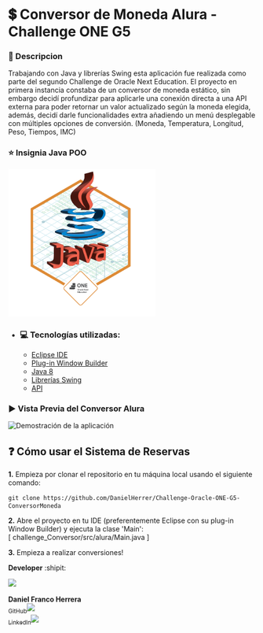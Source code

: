 # :heavy_dollar_sign: Conversor de Moneda Alura - Challenge ONE G5

### :bookmark_tabs: Descripcion

Trabajando con Java y librerías Swing esta aplicación fue realizada como parte del segundo Challenge de Oracle Next Education. El proyecto en primera instancia constaba de un conversor de moneda estático, sin embargo decidí profundizar para aplicarle una conexión directa a una API externa para poder retornar un valor actualizado según la moneda elegida, además, decidí darle funcionalidades extra añadiendo un menú desplegable con múltiples opciones de conversión. (Moneda, Temperatura, Longitud, Peso, Tiempos, IMC)

### :star: Insignia Java POO

<a src="https://d335luupugsy2.cloudfront.net/cms%2Ffiles%2F10224%2F1671211831Prancheta_8.png?utm_campaign=alura_latam_-_challenge_email_projeto_5_esp&utm_medium=email&utm_source=RD+Station"><img src="/02_insignia_java_POO.png" width="300px" alt="Insignia Obtenida por el Conversor de Moneda"></a>

- ### :computer: Tecnologías utilizadas:

    - [Eclipse IDE](https://eclipseide.org/)
    - [Plug-in Window Builder](https://projects.eclipse.org/projects/tools.windowbuilder)
    - [Java 8](https://www.java.com/en/)
    - [Librerías Swing](https://www.aluracursos.com/blog/biblioteca-swing)
    - [API](https://www.exchangerate-api.com/)

### :arrow_forward: Vista Previa del Conversor Alura

<img src="demo_conversor.gif" alt="Demostración de la aplicación" width="600"/>

## :question: Cómo usar el Sistema de Reservas

<b>1.</b> Empieza por clonar el repositorio en tu máquina local usando el siguiente comando:
```
git clone https://github.com/DanielHerrer/Challenge-Oracle-ONE-G5-ConversorMoneda
```

<b>2.</b> Abre el proyecto en tu IDE (preferentemente Eclipse con su plug-in Window Builder) y ejecuta la clase 'Main':<br>
 [ challenge_Conversor/src/alura/Main.java ]<br>

<b>3.</b> Empieza a realizar conversiones!

**Developer** :shipit:

<img src="https://media.licdn.com/dms/image/D4D03AQGfvdtFH5rngw/profile-displayphoto-shrink_800_800/0/1695088203489?e=1703116800&v=beta&t=7iFIWF6diC9KBRH6voAP5QcoxzDR7SZJshkH4bDUL2E" width=115>

**Daniel Franco Herrera**<br>
[<sub>GitHub</sub>](https://github.com/DanielHerrer)<img src="https://i.postimg.cc/hPxhb2YB/icons8-github-50.png" width =16><br>
[<sub>LinkedIn</sub>](https://www.linkedin.com/in/danielfrancoherrera/)<img src="https://i.postimg.cc/C5LJHycc/icons8-linkedin-48.png" width =16>
  